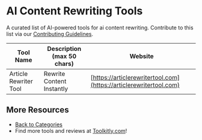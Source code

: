 # AI Content Rewriting Tools

A curated list of AI-powered tools for ai content rewriting. Contribute to this list via our [Contributing Guidelines](../CONTRIBUTING.md).

| Tool Name | Description (max 50 chars) | Website |
|-----------|----------------------------|---------|
| Article Rewriter Tool | Rewrite Content Instantly | [https://articlerewritertool.com](https://articlerewritertool.com) |

## More Resources
- [Back to Categories](../README.md)
- Find more tools and reviews at [Toolkitly.com](https://toolkitly.com)!
